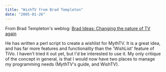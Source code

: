 ```yaml
---
title: "WishTV from Brad Templeton"
date: "2005-01-26"
---
```


From Brad Templeton's weblog: [Brad Ideas: Changing the nature of TV again](http://ideas.4brad.com/archives/000174.html)  
  
He has written a perl script to create a wishlist for MythTV. It is a great idea, and has far more features and functionality than the 'WishList' feature of TiVo. I haven't tried it out yet, but I'd be interested to use it. My only critique of the concept in general, is that I would now have two places to manage my programming needs (MythTV's guide, and WishTV).
